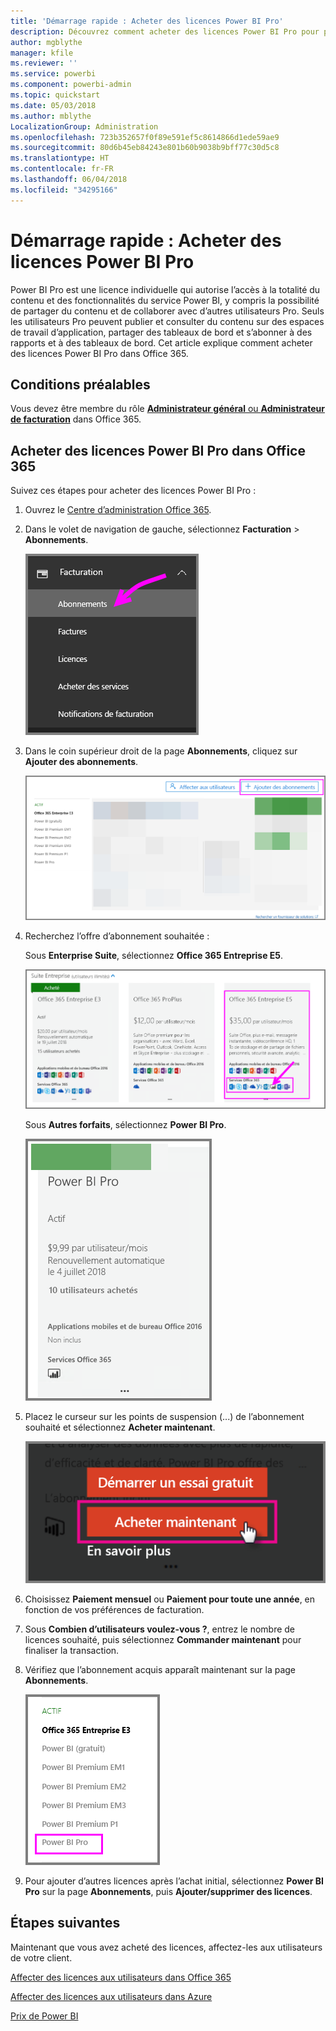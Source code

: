 ```yaml
---
title: 'Démarrage rapide : Acheter des licences Power BI Pro'
description: Découvrez comment acheter des licences Power BI Pro pour permettre à vos utilisateurs d’accéder à la totalité du contenu et des fonctionnalités du service Power BI.
author: mgblythe
manager: kfile
ms.reviewer: ''
ms.service: powerbi
ms.component: powerbi-admin
ms.topic: quickstart
ms.date: 05/03/2018
ms.author: mblythe
LocalizationGroup: Administration
ms.openlocfilehash: 723b352657f0f89e591ef5c8614866d1ede59ae9
ms.sourcegitcommit: 80d6b45eb84243e801b60b9038b9bff77c30d5c8
ms.translationtype: HT
ms.contentlocale: fr-FR
ms.lasthandoff: 06/04/2018
ms.locfileid: "34295166"
---
```

# <a name="quickstart-purchase-power-bi-pro-licenses"></a>Démarrage rapide : Acheter des licences Power BI Pro

Power BI Pro est une licence individuelle qui autorise l’accès à la totalité du contenu et des fonctionnalités du service Power BI, y compris la possibilité de partager du contenu et de collaborer avec d’autres utilisateurs Pro. Seuls les utilisateurs Pro peuvent publier et consulter du contenu sur des espaces de travail d’application, partager des tableaux de bord et s’abonner à des rapports et à des tableaux de bord. Cet article explique comment acheter des licences Power BI Pro dans Office 365.


## <a name="prerequisites"></a>Conditions préalables

Vous devez être membre du rôle [**Administrateur général** ou **Administrateur de facturation**](https://support.office.com/article/about-office-365-admin-roles-da585eea-f576-4f55-a1e0-87090b6aaa9d?ui=en-US&rs=en-US&ad=US) dans Office 365. 


## <a name="purchase-power-bi-pro-licenses-through-office-365"></a>Acheter des licences Power BI Pro dans Office 365

Suivez ces étapes pour acheter des licences Power BI Pro :

1. Ouvrez le [Centre d’administration Office 365](https://portal.office.com/adminportal/home#/homepage).

2. Dans le volet de navigation de gauche, sélectionnez **Facturation** > **Abonnements**.

    ![Volet de navigation](media/service-admin-purchasing-power-bi-pro/service-purchasing-power-bi-pro/service-purchasing-power-bi-pro-01.png)

3. Dans le coin supérieur droit de la page **Abonnements**, cliquez sur **Ajouter des abonnements**.

    ![Abonnement](media/service-admin-purchasing-power-bi-pro/service-purchasing-power-bi-pro/service-purchasing-power-bi-pro-02.png)

4. Recherchez l’offre d’abonnement souhaitée :

    Sous **Enterprise Suite**, sélectionnez **Office 365 Entreprise E5**.

    ![Abonnement Office E5](media/service-admin-purchasing-power-bi-pro/service-purchasing-power-bi-pro/service-purchasing-power-bi-pro-03.png)

    Sous **Autres forfaits**, sélectionnez **Power BI Pro**.

    ![Abonnement Power BI Pro](media/service-admin-purchasing-power-bi-pro/service-purchasing-power-bi-pro/service-purchasing-power-bi-pro-04.png)

5. Placez le curseur sur les points de suspension (...) de l’abonnement souhaité et sélectionnez **Acheter maintenant**.

    ![Acheter maintenant](media/service-admin-purchasing-power-bi-pro/service-purchasing-power-bi-pro/service-purchasing-power-bi-pro-05.png)

6. Choisissez **Paiement mensuel** ou **Paiement pour toute une année**, en fonction de vos préférences de facturation.

7. Sous **Combien d’utilisateurs voulez-vous ?**, entrez le nombre de licences souhaité, puis sélectionnez **Commander maintenant** pour finaliser la transaction.

8. Vérifiez que l’abonnement acquis apparaît maintenant sur la page **Abonnements**.

   ![Abonnement acquis](media/service-admin-purchasing-power-bi-pro/service-purchasing-power-bi-pro/service-purchasing-power-bi-pro-06.png)

9. Pour ajouter d’autres licences après l’achat initial, sélectionnez **Power BI Pro** sur la page **Abonnements**, puis **Ajouter/supprimer des licences**.


## <a name="next-steps"></a>Étapes suivantes

Maintenant que vous avez acheté des licences, affectez-les aux utilisateurs de votre client.

[Affecter des licences aux utilisateurs dans Office 365](service-admin-assigning-power-bi-pro-licenses.md)

[Affecter des licences aux utilisateurs dans Azure](service-admin-assigning-power-bi-pro-licenses-azure.md)

[Prix de Power BI](https://powerbi.microsoft.com/en-us/pricing/)
